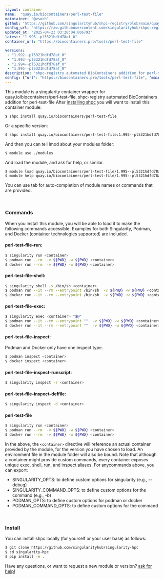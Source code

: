 ```yaml
---
layout: container
name:  "quay.io/biocontainers/perl-test-file"
maintainer: "@vsoch"
github: "https://github.com/singularityhub/shpc-registry/blob/main/quay.io/biocontainers/perl-test-file/container.yaml"
config_url: "https://raw.githubusercontent.com/singularityhub/shpc-registry/main/quay.io/biocontainers/perl-test-file/container.yaml"
updated_at: "2025-04-23 03:28:04.006793"
latest: "1.995--pl5321hdfd78af_0"
container_url: "https://biocontainers.pro/tools/perl-test-file"

versions:
 - "1.992--pl5321hdfd78af_0"
 - "1.993--pl5321hdfd78af_0"
 - "1.994--pl5321hdfd78af_0"
 - "1.995--pl5321hdfd78af_0"
description: "shpc-registry automated BioContainers addition for perl-test-file"
config: {"url": "https://biocontainers.pro/tools/perl-test-file", "maintainer": "@vsoch", "description": "shpc-registry automated BioContainers addition for perl-test-file", "latest": {"1.995--pl5321hdfd78af_0": "sha256:dd6ef0e876118c84d3015a82698f1c652427c3c747f3404dd48377749a3877f0"}, "tags": {"1.992--pl5321hdfd78af_0": "sha256:aaaf6ef4e1247ca8df429135a8fbacd68e623c8330d60b5379aa0dfc88b3283d", "1.993--pl5321hdfd78af_0": "sha256:1c9329a36819751dfd48a4a0e9b6b3bcf5a402d4a56edcdc2a3f1a84605e58aa", "1.994--pl5321hdfd78af_0": "sha256:e0309378e5e557bb92fbb87f7628ba43558f31be3245f7606734922ce15ca7cd", "1.995--pl5321hdfd78af_0": "sha256:dd6ef0e876118c84d3015a82698f1c652427c3c747f3404dd48377749a3877f0"}, "docker": "quay.io/biocontainers/perl-test-file"}
---
```


This module is a singularity container wrapper for quay.io/biocontainers/perl-test-file.
shpc-registry automated BioContainers addition for perl-test-file
After [installing shpc](#install) you will want to install this container module:


```bash
$ shpc install quay.io/biocontainers/perl-test-file
```

Or a specific version:

```bash
$ shpc install quay.io/biocontainers/perl-test-file:1.995--pl5321hdfd78af_0
```

And then you can tell lmod about your modules folder:

```bash
$ module use ./modules
```

And load the module, and ask for help, or similar.

```bash
$ module load quay.io/biocontainers/perl-test-file/1.995--pl5321hdfd78af_0
$ module help quay.io/biocontainers/perl-test-file/1.995--pl5321hdfd78af_0
```

You can use tab for auto-completion of module names or commands that are provided.

<br>

### Commands

When you install this module, you will be able to load it to make the following commands accessible.
Examples for both Singularity, Podman, and Docker (container technologies supported) are included.

#### perl-test-file-run:

```bash
$ singularity run <container>
$ podman run --rm  -v ${PWD} -w ${PWD} <container>
$ docker run --rm  -v ${PWD} -w ${PWD} <container>
```

#### perl-test-file-shell:

```bash
$ singularity shell -s /bin/sh <container>
$ podman run --it --rm --entrypoint /bin/sh  -v ${PWD} -w ${PWD} <container>
$ docker run --it --rm --entrypoint /bin/sh  -v ${PWD} -w ${PWD} <container>
```

#### perl-test-file-exec:

```bash
$ singularity exec <container> "$@"
$ podman run --it --rm --entrypoint ""  -v ${PWD} -w ${PWD} <container> "$@"
$ docker run --it --rm --entrypoint ""  -v ${PWD} -w ${PWD} <container> "$@"
```

#### perl-test-file-inspect:

Podman and Docker only have one inspect type.

```bash
$ podman inspect <container>
$ docker inspect <container>
```

#### perl-test-file-inspect-runscript:

```bash
$ singularity inspect -r <container>
```

#### perl-test-file-inspect-deffile:

```bash
$ singularity inspect -d <container>
```



#### perl-test-file

```bash
$ singularity run <container>
$ podman run --rm  -v ${PWD} -w ${PWD} <container>
$ docker run --rm  -v ${PWD} -w ${PWD} <container>
```


In the above, the `<container>` directive will reference an actual container provided
by the module, for the version you have chosen to load. An environment file in the
module folder will also be bound. Note that although a container
might provide custom commands, every container exposes unique exec, shell, run, and
inspect aliases. For anycommands above, you can export:

 - SINGULARITY_OPTS: to define custom options for singularity (e.g., --debug)
 - SINGULARITY_COMMAND_OPTS: to define custom options for the command (e.g., -b)
 - PODMAN_OPTS: to define custom options for podman or docker
 - PODMAN_COMMAND_OPTS: to define custom options for the command

<br>

### Install

You can install shpc locally (for yourself or your user base) as follows:

```bash
$ git clone https://github.com/singularityhub/singularity-hpc
$ cd singularity-hpc
$ pip install -e .
```

Have any questions, or want to request a new module or version? [ask for help!](https://github.com/singularityhub/singularity-hpc/issues)